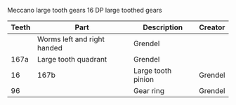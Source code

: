 Meccano large tooth gears
16 DP large toothed gears

Teeth | Part | Description | Creator
----- | ---- | ----------- | ------
 | | Worms left and right handed | Grendel
 | 167a | Large tooth quadrant | Grendel
16 | 167b | Large tooth pinion | Grendel
96 | | Gear ring | Grendel
